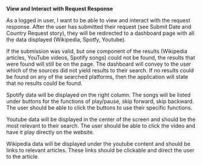 **View and Interact with Request Response**

As a logged in user, I want to be able to view and interact with the request response. After the user has submitted their request (see Submit Date and Country Request story), they will be redirected to a dashboard page with all the data displayed (Wikipedia, Spotfy, Youtube). 

If the submission was valid, but one component of the results (Wikipedia articles, YouTube videos, Spotify songs) could not be found, the results that were found will still be on the page. The dashboard will convey to the user which of the sources did not yield results to their search. If no results could be found on any of the searched platforms, then the application will state that no results could be found.

Spotify data will be displayed on the right column. The songs will be listed under buttons for the functions of play/pause, skip forward, skip backward. The user should be able to click the buttons to use their specific functions. 

Youtube data will be displayed in the center of the screen and should be the most relevant to their search. The user should be able to click the video and have it play directly on the website. 

Wikipedia data will be displayed under the youtube content and should be links to relevant articles. These links should be clickable and direct the user to the article. 